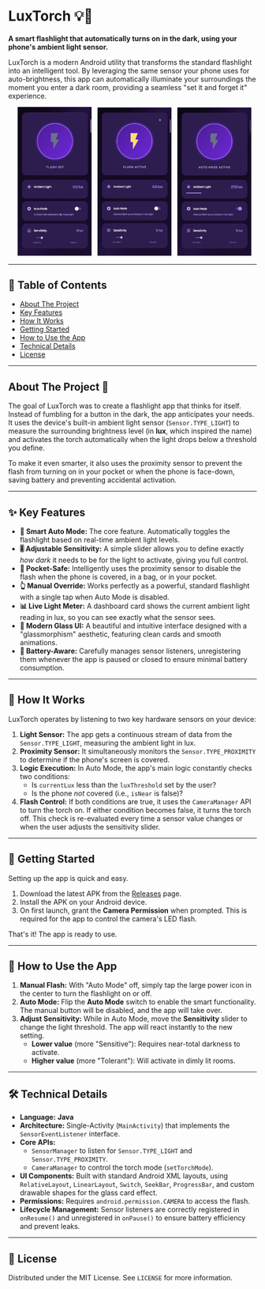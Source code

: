 # LuxTorch 💡🔦

**A smart flashlight that automatically turns on in the dark, using your phone's ambient light sensor.**

LuxTorch is a modern Android utility that transforms the standard flashlight into an intelligent tool. By leveraging the same sensor your phone uses for auto-brightness, this app can automatically illuminate your surroundings the moment you enter a dark room, providing a seamless "set it and forget it" experience.

<p align="center">
  <img src="https://github.com/Moorix101/LuxTorch/blob/main/assets/1.jpeg" width="150" />
  <img src="https://github.com/Moorix101/LuxTorch/blob/main/assets/2.jpeg" width="150" />
  <img src="https://github.com/Moorix101/LuxTorch/blob/main/assets/3.jpeg" width="150" />
</p>



---

## 📖 Table of Contents

- [About The Project](#about-the-project-)
- [Key Features](#-key-features)
- [How It Works](#-how-it-works)
- [Getting Started](#-getting-started)
- [How to Use the App](#-how-to-use-the-app)
- [Technical Details](#-technical-details)
- [License](#-license)

---

## About The Project 🌟

The goal of LuxTorch was to create a flashlight app that thinks for itself. Instead of fumbling for a button in the dark, the app anticipates your needs. It uses the device's built-in ambient light sensor (`Sensor.TYPE_LIGHT`) to measure the surrounding brightness level (in **lux**, which inspired the name) and activates the torch automatically when the light drops below a threshold you define.

To make it even smarter, it also uses the proximity sensor to prevent the flash from turning on in your pocket or when the phone is face-down, saving battery and preventing accidental activation.

---

## ✨ Key Features

- **🤖 Smart Auto Mode:** The core feature. Automatically toggles the flashlight based on real-time ambient light levels.
- **🎚️ Adjustable Sensitivity:** A simple slider allows you to define exactly *how dark* it needs to be for the light to activate, giving you full control.
- **👜 Pocket-Safe:** Intelligently uses the proximity sensor to disable the flash when the phone is covered, in a bag, or in your pocket.
- **👆 Manual Override:** Works perfectly as a powerful, standard flashlight with a single tap when Auto Mode is disabled.
- **📊 Live Light Meter:** A dashboard card shows the current ambient light reading in lux, so you can see exactly what the sensor sees.
- **🎨 Modern Glass UI:** A beautiful and intuitive interface designed with a "glassmorphism" aesthetic, featuring clean cards and smooth animations.
- **🔋 Battery-Aware:** Carefully manages sensor listeners, unregistering them whenever the app is paused or closed to ensure minimal battery consumption.

---

## 🔧 How It Works

LuxTorch operates by listening to two key hardware sensors on your device:

1.  **Light Sensor:** The app gets a continuous stream of data from the `Sensor.TYPE_LIGHT`, measuring the ambient light in lux.
2.  **Proximity Sensor:** It simultaneously monitors the `Sensor.TYPE_PROXIMITY` to determine if the phone's screen is covered.
3.  **Logic Execution:** In Auto Mode, the app's main logic constantly checks two conditions:
    - Is `currentLux` less than the `luxThreshold` set by the user?
    - Is the phone *not* covered (i.e., `isNear` is false)?
4.  **Flash Control:** If both conditions are true, it uses the `CameraManager` API to turn the torch on. If either condition becomes false, it turns the torch off. This check is re-evaluated every time a sensor value changes or when the user adjusts the sensitivity slider.

---

## 🚀 Getting Started

Setting up the app is quick and easy.

1.  Download the latest APK from the [Releases](https://github.com/Moorix101/LuxTorch/releases) page.
2.  Install the APK on your Android device.
3.  On first launch, grant the **Camera Permission** when prompted. This is required for the app to control the camera's LED flash.

That's it! The app is ready to use.

---

## 📱 How to Use the App

1.  **Manual Flash:** With "Auto Mode" off, simply tap the large power icon in the center to turn the flashlight on or off.
2.  **Auto Mode:** Flip the **Auto Mode** switch to enable the smart functionality. The manual button will be disabled, and the app will take over.
3.  **Adjust Sensitivity:** While in Auto Mode, move the **Sensitivity** slider to change the light threshold. The app will react instantly to the new setting.
    -   **Lower value** (more "Sensitive"): Requires near-total darkness to activate.
    -   **Higher value** (more "Tolerant"): Will activate in dimly lit rooms.

---

## 🛠️ Technical Details

-   **Language:** **Java**
-   **Architecture:** Single-Activity (`MainActivity`) that implements the `SensorEventListener` interface.
-   **Core APIs:**
    -   `SensorManager` to listen for `Sensor.TYPE_LIGHT` and `Sensor.TYPE_PROXIMITY`.
    -   `CameraManager` to control the torch mode (`setTorchMode`).
-   **UI Components:** Built with standard Android XML layouts, using `RelativeLayout`, `LinearLayout`, `Switch`, `SeekBar`, `ProgressBar`, and custom drawable shapes for the glass card effect.
-   **Permissions:** Requires `android.permission.CAMERA` to access the flash.
-   **Lifecycle Management:** Sensor listeners are correctly registered in `onResume()` and unregistered in `onPause()` to ensure battery efficiency and prevent leaks.

---

## 📄 License

Distributed under the MIT License. See `LICENSE` for more information.
